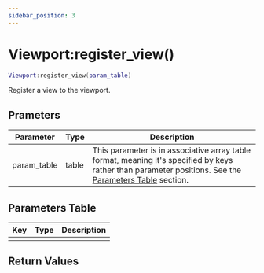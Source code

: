 ```yaml
---
sidebar_position: 3
---
```


# Viewport:register_view()
```lua
Viewport:register_view(param_table)
```
Register a view to the viewport.


## Prameters
|Parameter|Type|Description|
|-|-|-|
|param_table|table|This parameter is in associative array table format, meaning it's specified by keys rather than parameter positions. See the [Parameters Table](#parameters-table) section.|


## Parameters Table
|Key|Type|Description|
|-|-|-|
| | | |


## Return Values
